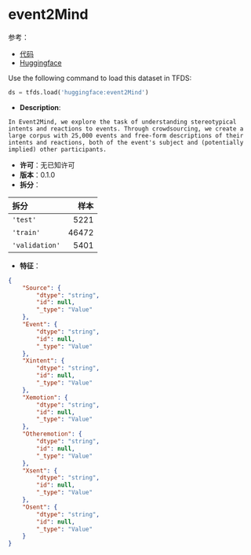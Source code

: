 # event2Mind

参考：

- [代码](https://github.com/huggingface/datasets/blob/master/datasets/event2Mind)
- [Huggingface](https://huggingface.co/datasets/event2Mind)

Use the following command to load this dataset in TFDS:

```python
ds = tfds.load('huggingface:event2Mind')
```

- **Description**:

```
In Event2Mind, we explore the task of understanding stereotypical intents and reactions to events. Through crowdsourcing, we create a large corpus with 25,000 events and free-form descriptions of their intents and reactions, both of the event's subject and (potentially implied) other participants.
```

- **许可**：无已知许可
- **版本**：0.1.0
- **拆分**：

拆分 | 样本
:-- | --:
`'test'` | 5221
`'train'` | 46472
`'validation'` | 5401

- **特征**：

```json
{
    "Source": {
        "dtype": "string",
        "id": null,
        "_type": "Value"
    },
    "Event": {
        "dtype": "string",
        "id": null,
        "_type": "Value"
    },
    "Xintent": {
        "dtype": "string",
        "id": null,
        "_type": "Value"
    },
    "Xemotion": {
        "dtype": "string",
        "id": null,
        "_type": "Value"
    },
    "Otheremotion": {
        "dtype": "string",
        "id": null,
        "_type": "Value"
    },
    "Xsent": {
        "dtype": "string",
        "id": null,
        "_type": "Value"
    },
    "Osent": {
        "dtype": "string",
        "id": null,
        "_type": "Value"
    }
}
```
